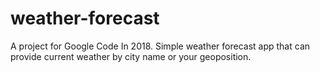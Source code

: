 # weather-forecast
A project for Google Code In 2018. Simple weather forecast app that can provide current weather by city name or your geoposition.
